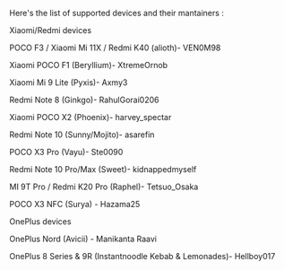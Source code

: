 Here's the list of supported devices and their mantainers :

Xiaomi/Redmi devices

POCO F3 / Xiaomi Mi 11X / Redmi K40 (alioth)- VEN0M98

Xiaomi POCO F1 (Beryllium)- XtremeOrnob

Xiaomi Mi 9 Lite (Pyxis)- Axmy3

Redmi Note 8 (Ginkgo)- RahulGorai0206

Xiaomi POCO X2 (Phoenix)- harvey_spectar

Redmi Note 10 (Sunny/Mojito)- asarefin

POCO X3 Pro (Vayu)- Ste0090

Redmi Note 10 Pro/Max (Sweet)- kidnappedmyself

MI 9T Pro / Redmi K20 Pro (Raphel)- Tetsuo_Osaka

POCO X3 NFC (Surya) - Hazama25


OnePlus devices

OnePlus Nord (Avicii) - Manikanta Raavi 

OnePlus 8 Series & 9R (Instantnoodle Kebab & Lemonades)- Hellboy017
